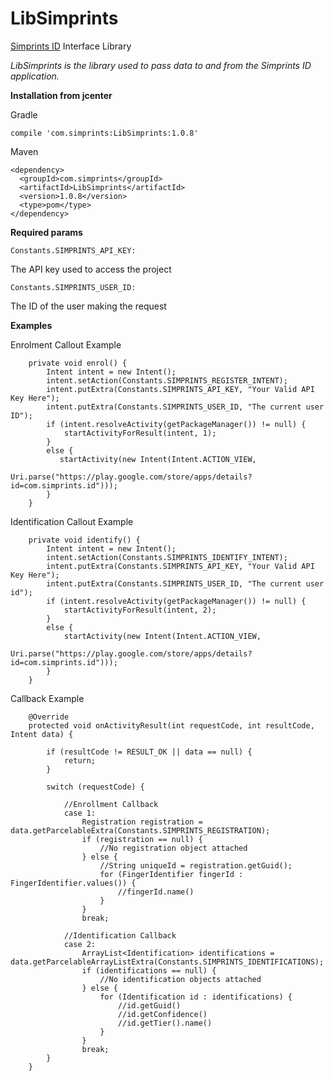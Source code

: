 # LibSimprints
[Simprints ID](https://play.google.com/store/apps/details?id=com.simprints.id) Interface Library

*LibSimprints is the library used to pass data to and from the Simprints ID application.*

**Installation from jcenter** 

Gradle
```
compile 'com.simprints:LibSimprints:1.0.8'
```

Maven
```
<dependency>
  <groupId>com.simprints</groupId>
  <artifactId>LibSimprints</artifactId>
  <version>1.0.8</version>
  <type>pom</type>
</dependency>
```

**Required params**
```
Constants.SIMPRINTS_API_KEY: 
```
The API key used to access the project
```
Constants.SIMPRINTS_USER_ID: 
```
The ID of the user making the request 

**Examples**

Enrolment Callout Example
```
    private void enrol() {
        Intent intent = new Intent();
        intent.setAction(Constants.SIMPRINTS_REGISTER_INTENT);
        intent.putExtra(Constants.SIMPRINTS_API_KEY, "Your Valid API Key Here");
        intent.putExtra(Constants.SIMPRINTS_USER_ID, "The current user ID");
        if (intent.resolveActivity(getPackageManager()) != null) {
            startActivityForResult(intent, 1);
        }
        else {
           startActivity(new Intent(Intent.ACTION_VIEW, 
                    Uri.parse("https://play.google.com/store/apps/details?id=com.simprints.id")));
        }
    }
```
Identification Callout Example
```
    private void identify() {
        Intent intent = new Intent();
        intent.setAction(Constants.SIMPRINTS_IDENTIFY_INTENT);
        intent.putExtra(Constants.SIMPRINTS_API_KEY, "Your Valid API Key Here");
        intent.putExtra(Constants.SIMPRINTS_USER_ID, "The current user id");
        if (intent.resolveActivity(getPackageManager()) != null) {
            startActivityForResult(intent, 2);
        }
        else {
            startActivity(new Intent(Intent.ACTION_VIEW, 
                    Uri.parse("https://play.google.com/store/apps/details?id=com.simprints.id")));
        }
    }
```

Callback Example
```
    @Override
    protected void onActivityResult(int requestCode, int resultCode, Intent data) {

        if (resultCode != RESULT_OK || data == null) {
            return;
        }

        switch (requestCode) {

            //Enrollment Callback
            case 1:
                Registration registration = data.getParcelableExtra(Constants.SIMPRINTS_REGISTRATION);
                if (registration == null) {
                    //No registration object attached
                } else {
                    //String uniqueId = registration.getGuid();
                    for (FingerIdentifier fingerId : FingerIdentifier.values()) {
                        //fingerId.name()
                    }
                }
                break;

            //Identification Callback
            case 2:
                ArrayList<Identification> identifications = data.getParcelableArrayListExtra(Constants.SIMPRINTS_IDENTIFICATIONS);
                if (identifications == null) {
                    //No identification objects attached
                } else {
                    for (Identification id : identifications) {
                        //id.getGuid()
                        //id.getConfidence()
                        //id.getTier().name()
                    }
                }
                break;
        }
    }
```
